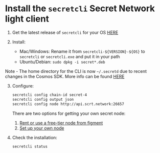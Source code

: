 # Install the `secretcli` Secret Network light client

1. Get the latest release of `secretcli` for your OS [HERE](https://github.com/scrtlabs/SecretNetwork/releases/latest)

2) Install:

   - Mac/Windows: Rename it from `secretcli-${VERSION}-${OS}` to `secretcli` or `secretcli.exe` and put it in your path
   - Ubuntu/Debian: `sudo dpkg -i secret*.deb`

Note - The home directory for the CLI is now `~/.secretd` due to recent changes in the Cosmos SDK. More info can be found [HERE](https://github.com/scrtlabs/SupernovaDocs/blob/master/app%20developers/cli.md)

3) Configure:

   ```bash
   secretcli config chain-id secret-4
   secretcli config output json
   secretcli config node http://api.scrt.network:26657
   ```

   There are two options for getting your own secret node:
   1. [Rent or use a free-tier node from figment](https://figment.io/datahub/secret-network/)
   2. [Set up your own node](https://docs.scrt.network/node-guides/run-full-node-mainnet.html)

4) Check the installation:

   ```bash
   secretcli status
   ```
